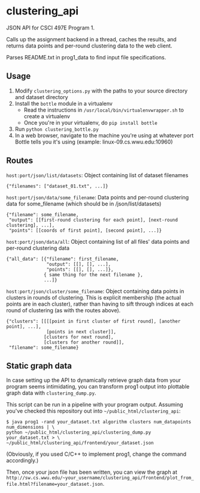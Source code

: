 clustering_api
==============

JSON API for CSCI 497E Program 1.

Calls up the assignment backend in a thread, caches the results, and returns data points and per-round clustering data to the web client.

Parses README.txt in prog1_data to find input file specifications.

Usage
-----

1. Modify `clustering_options.py` with the paths to your source directory and dataset directory
2. Install the `bottle` module in a virtualenv
    - Read the instructions in `/usr/local/bin/virtualenvwrapper.sh` to create a virtualenv
    - Once you're in your virtualenv, do `pip install bottle`
3. Run `python clustering_bottle.py`
4. In a web browser, navigate to the machine you're using at whatever port Bottle tells you it's using (example: linux-09.cs.wwu.edu:10960)

Routes
------

`host:port/json/list/datasets`: Object containing list of dataset filenames

```
{"filenames": ["dataset_01.txt", ...]}
```

`host:port/json/data/some_filename`: Data points and per-round clustering data for some_filename (which should be in /json/list/datasets)

```
{"filename": some_filename,
 "output": [[first-round clustering for each point], [next-round clustering], ...],
 "points": [[coords of first point], [second point], ...]}
```

`host:port/json/data/all`: Object containing list of all files' data points and per-round clustering data

```
{"all_data": [{"filename": first_filename,
               "output": [[], [], ...],
               "points": [[], [], ...]},
              { same thing for the next filename },
              ...]}
```

`host:port/json/cluster/some_filename`: Object containing data points in clusters in rounds of clustering. This is explicit membership (the actual points are in each cluster), rather than having to sift through indices at each round of clustering (as with the routes above).

```
{"clusters": [[[[point in first cluster of first round], [another point], ...],
               [points in next cluster]],
              [clusters for next round],
              [clusters for another round]],
 "filename": some_filename}
```

Static graph data
-----------------

In case setting up the API to dynamically retrieve graph data from your program seems intimidating, you can transform prog1 output into plottable graph data with `clustering_dump.py`.

This script can be run in a pipeline with your program output. Assuming you've checked this repository out into `~/public_html/clustering_api`:

```
$ java prog1 -rand your_dataset.txt algorithm clusters num_datapoints num_dimensions | \
python ~/public_html/clustering_api/clustering_dump.py your_dataset.txt > \
~/public_html/clustering_api/frontend/your_dataset.json
```

(Obviously, if you used C/C++ to implement prog1, change the command accordingly.)

Then, once your json file has been written, you can view the graph at `http://sw.cs.wwu.edu/~your_username/clustering_api/frontend/plot_from_file.html?filename=your_dataset.json`.
